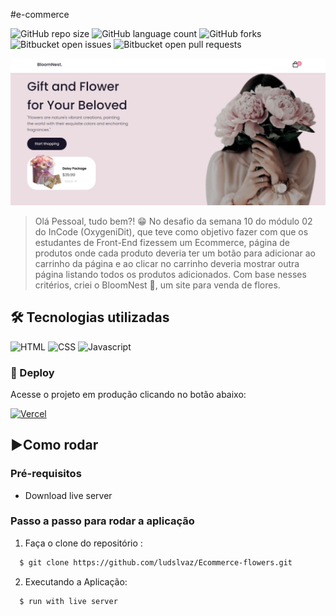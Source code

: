 #e-commerce

![GitHub repo size](https://img.shields.io/github/repo-size/ludslvaz/Ecommerce-flowers?style=for-the-badge)
![GitHub language count](https://img.shields.io/github/languages/count/ludslvaz/Ecommerce-flowers?style=for-the-badge)
![GitHub forks](https://img.shields.io/github/forks/ludslvaz/Ecommerce-flowers?style=for-the-badge)
![Bitbucket open issues](https://img.shields.io/github/issues/ludslvaz/Ecommerce-flowers?style=for-the-badge)
![Bitbucket open pull requests](https://img.shields.io/bitbucket/pr-raw/ludslvaz/Ecommerce-flowers?style=for-the-badge)

<img src="/ecommerce_flowers.jpg" alt="E-commerce Flowers img">

>Olá Pessoal, tudo bem?! 😁
No desafio da semana 10 do módulo 02 do InCode (OxygeniDit), que teve como objetivo fazer com que os estudantes de Front-End fizessem um Ecommerce, página de produtos onde cada produto deveria ter um botão para adicionar ao carrinho da página e ao clicar no carrinho deveria mostrar outra página listando todos os produtos adicionados. Com base nesses critérios, criei o BloomNest 🌹, um site para venda de flores.

## 🛠 Tecnologias utilizadas
![HTML](https://img.shields.io/badge/HTML5-E34F26?style=for-the-badge&logo=html5&logoColor=white)
![CSS](https://img.shields.io/badge/CSS3-1572B6?style=for-the-badge&logo=css3&logoColor=white)
![Javascript](https://img.shields.io/badge/JavaScript-323330?style=for-the-badge&logo=javascript&logoColor=F7DF1E)

<h3>🔗 Deploy</h3>

Acesse o projeto em produção clicando no botão abaixo:

<a href="https://ludslvaz.github.io/Ecommerce-flowers/" target='_blank'>![Vercel](https://img.shields.io/badge/Deploy-000000?style=for-the-badge&logo=vercel&logoColor=white)</a>

## ▶️Como rodar
  ### **Pré-requisitos**
  - Download live server
  
 ### **Passo a passo para rodar a aplicação**  
1. Faça o clone do repositório :

```sh
  $ git clone https://github.com/ludslvaz/Ecommerce-flowers.git
```

2. Executando a Aplicação:

```sh
  $ run with live server
```
